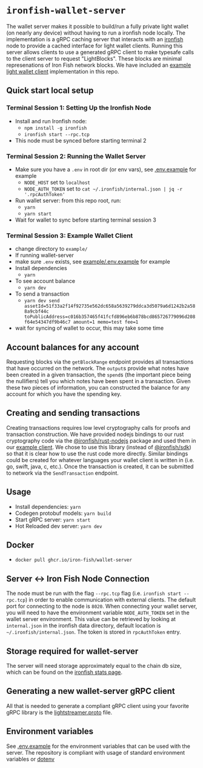 # `ironfish-wallet-server`

The wallet server makes it possible to build/run a fully private light wallet (on nearly any device) without having to run a ironfish node locally. The implementation is a gRPC caching server that interacts with an [ironfish](https://github.com/iron-fish/ironfish) node to provide a cached interface for light wallet clients.  Running this server allows clients to use a generated gRPC client to make typesafe calls to the client server to request "LightBlocks". These blocks are minimal represenations of Iron Fish network blocks. We have included an [example light wallet client](example/README.md) implementation in this repo.

## Quick start local setup

### Terminal Session 1: Setting Up the Ironfish Node

- Install and run Ironfish node:
  - `npm install -g ironfish`
  - `ironfish start --rpc.tcp`
- This node must be synced before starting terminal 2

### Terminal Session 2: Running the Wallet Server

- Make sure you have a `.env` in root dir (or env vars), see [.env.example](./.env.example) for example
  - `NODE_HOST` set to `localhost`
  - `NODE_AUTH_TOKEN` set to `cat ~/.ironfish/internal.json | jq -r '.rpcAuthToken'`
- Run wallet server: from this repo root, run:
  - `yarn`
  - `yarn start`
- Wait for wallet to sync before starting terminal session 3

### Terminal Session 3: Example Wallet Client

- change directory to `example/`
- If running wallet-server
- make sure `.env` exists,  see [example/.env.example](./example/.env.example) for example
- Install dependencies
  - `yarn`
- To see account balance
  - `yarn dev`
- To send a transaction
  - `yarn dev send assetId=51f33a2f14f92735e562dc658a5639279ddca3d5079a6d1242b2a588a9cbf44c toPublicAddress=c016b357465f41fcfd896eb6b878bcd865726779096d208f64e54347df9b46c7 amount=1 memo=test fee=1`
- wait for syncing of wallet to occur, this may take some time

## Account balances for any account

Requesting blocks via the `getBlockRange` endpoint provides all transactions that have occurred on the network. The `output`s provide what notes have been created in a given transaction, the `spend`s (the important piece being the nullifiers) tell you which notes have been spent in a transaction. Given these two pieces of information, you can constructed the balance for any account for which you have the spending key.

## Creating and sending transactions

Creating transactions requires low level cryptography calls for proofs and transaction construction. We have provided nodejs bindings to our rust cryptography code via the [@ironfish/rust-nodejs](https://www.npmjs.com/package/@ironfish/rust-nodejs) package and used them in our [example client](example/README.md). We chose to use this library (instead of [@ironfish/sdk](https://www.npmjs.com/package/@ironfish/sdk)) so that it is clear how to use the rust code more directly. Similar bindings could be created for whatever languages your wallet client is written in (i.e. go, swift, java, c, etc.). Once the transaction is created, it can be submitted to network via the `SendTransaction` endpoint.

## Usage

- Install dependencies: `yarn`
- Codegen protobuf models: `yarn build`
- Start gRPC server: `yarn start`
- Hot Reloaded dev server: `yarn dev`

## Docker

- `docker pull ghcr.io/iron-fish/wallet-server`

## Server <-> Iron Fish Node Connection

The node must be run with the flag `--rpc.tcp` flag (i.e. `ironfish start --rpc.tcp`) in order to enable communication with external clients. The default port for connecting to the node is `8020`. When connecting your wallet server, you will need to have the environment variable `NODE_AUTH_TOKEN` set in the wallet server environment. This value can be retrieved by looking at `internal.json` in the ironfish data directory, default location is `~/.ironfish/internal.json`. The token is stored in `rpcAuthToken` entry.

## Storage required for wallet-server

The server will need storage approximately equal to the chain db size, which can be found on the [ironfish stats page](https://stats.ironfish.network/).

## Generating a new wallet-server gRPC client

All that is needed to generate a compliant gRPC client using your favorite gRPC library is the [lightstreamer.proto](protos/lightstreamer.proto) file.

## Environment variables

See [.env.example](.env.example) for the environment variables that can be used with the server. The repository is compliant with usage of standard environment variables or [dotenv](https://www.npmjs.com/package/dotenv)
